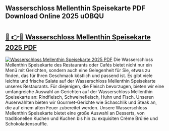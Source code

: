 ## Wasserschloss Mellenthin Speisekarte PDF Download Online 2025 uOBQU

# <h2><a href="http://gc5nd5.nevu.top/?p=Wasserschloss+Mellenthin+Speisekarte">🔗 👉🔴 Wasserschloss Mellenthin Speisekarte 2025 PDF</a></h2>

[![Wasserschloss Mellenthin Speisekarte 2025 PDF](https://i.imgur.com/dBaPXMq.png)](http://gc5nd5.nevu.top/?p=Wasserschloss+Mellenthin+Speisekarte)
Die Wasserschloss Mellenthin Speisekarte des Restaurants oder Cafés bietet nicht nur ein Menü mit Gerichten, sondern auch eine Gelegenheit für Sie, etwas zu finden, das für Ihren Geschmack köstlich und passend ist. Es gibt viele leichte und frische Salate auf der Wasserschloss Mellenthin Speisekarte unseres Restaurants. Für diejenigen, die Fleisch bevorzugen, bieten wir eine umfangreiche Auswahl an Gerichten auf der Wasserschloss Mellenthin Speisekarte an: Rindfleisch, Schweinefleisch, Huhn und Fisch. Unseren Auserwählten bieten wir Gourmet-Gerichte wie Schaschlik und Steak an, die auf einem alten Feuer zubereitet werden. Unsere Wasserschloss Mellenthin Speisekarte bietet eine große Auswahl an Desserts, von traditionellen Kuchen und Kuchen bis hin zu exquisiten Crème Brûlée und Schokoladensouffle.
